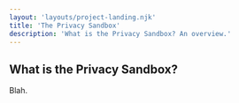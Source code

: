 ```yaml
---
layout: 'layouts/project-landing.njk'
title: 'The Privacy Sandbox'
description: 'What is the Privacy Sandbox? An overview.'
---
```


## What is the Privacy Sandbox?

Blah.